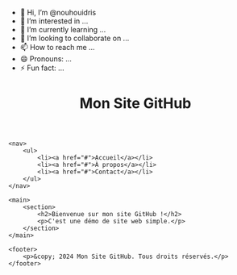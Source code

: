 - 👋 Hi, I’m @nouhouidris
- 👀 I’m interested in ...
- 🌱 I’m currently learning ...
- 💞️ I’m looking to collaborate on ...
- 📫 How to reach me ...
- 😄 Pronouns: ...
- ⚡ Fun fact: ...

<!---
nouhouidris/nouhouidris is a ✨ special ✨ repository because its `README.md` (this file) appears on your GitHub profile.
You can click the Preview link to take a look at your changes.
--->
<!DOCTYPE html>
<html lang="en">
<head>
    <meta charset="UTF-8">
    <meta name="viewport" content="width=device-width, initial-scale=1.0">
    <title>Mon Site GitHub</title>
    <link rel="stylesheet" href="style.css">
</head>
<body>
    <header>
        <h1>Mon Site GitHub</h1>
    </header>
    
    <nav>
        <ul>
            <li><a href="#">Accueil</a></li>
            <li><a href="#">À propos</a></li>
            <li><a href="#">Contact</a></li>
        </ul>
    </nav>

    <main>
        <section>
            <h2>Bienvenue sur mon site GitHub !</h2>
            <p>C'est une démo de site web simple.</p>
        </section>
    </main>

    <footer>
        <p>&copy; 2024 Mon Site GitHub. Tous droits réservés.</p>
    </footer>
</body>
</html>
